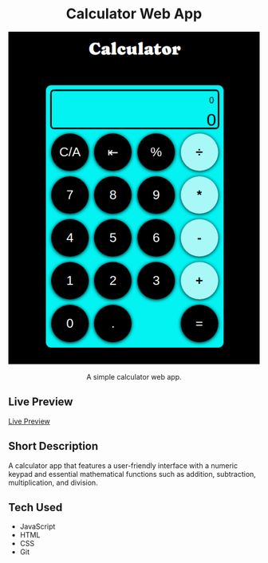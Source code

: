 <h1 align="center">Calculator Web App</h1>

<div align="center">
<img src="./description/calcdespic.png">
</div>

<p align="center"> 
    A simple calculator web app.
    </p>

## Live Preview

[Live Preview](https://doubzero.github.io/calculator/)

## Short Description

A calculator app that features a user-friendly interface with a numeric keypad and essential mathematical functions such as addition, subtraction, multiplication, and division.

## Tech Used

- JavaScript
- HTML
- CSS
- Git
